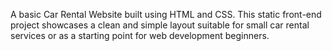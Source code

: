 A basic Car Rental Website built using HTML and CSS. This static front-end project showcases a clean and simple layout suitable for small car rental services or as a starting point for web development beginners.

